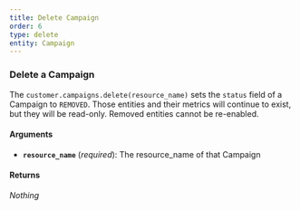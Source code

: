 ```yaml
---
title: Delete Campaign
order: 6
type: delete
entity: Campaign
---
```


### Delete a Campaign

The `customer.campaigns.delete(resource_name)` sets the `status` field of a Campaign to `REMOVED`. Those entities and their metrics will continue to exist, but they will be read-only. Removed entities cannot be re-enabled.

#### Arguments

- **`resource_name`** (_required_): The resource_name of that Campaign

#### Returns

_Nothing_
